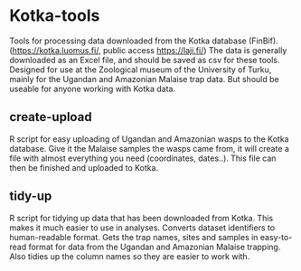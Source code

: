 # Kotka-tools
Tools for processing data downloaded from the Kotka database (FinBif). (https://kotka.luomus.fi/, public access https://laji.fi/) The data is generally downloaded as an Excel file, and should be saved as csv for these tools. Designed for use at the Zoological museum of the University of Turku, mainly for the Ugandan and Amazonian Malaise trap data. But should be useable for anyone working with Kotka data.

## create-upload
R script for easy uploading of Ugandan and Amazonian wasps to the Kotka database. Give it the Malaise samples the wasps came from, it will create a file with almost everything you need (coordinates, dates..). This file can then be finished and uploaded to Kotka.

## tidy-up
R script for tidying up data that has been downloaded from Kotka. This makes it much easier to use in analyses. Converts dataset identifiers to human-readable format. Gets the trap names, sites and samples in easy-to-read format for data from the Ugandan and Amazonian Malaise trapping. Also tidies up the column names so they are easier to work with.
